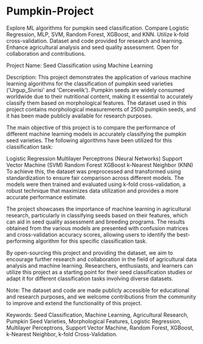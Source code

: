 # Pumpkin-Project
Explore ML algorithms for pumpkin seed classification. Compare Logistic Regression, MLP, SVM, Random Forest, XGBoost, and KNN. Utilize k-fold cross-validation. Dataset and code provided for research and learning. Enhance agricultural analysis and seed quality assessment. Open for collaboration and contributions.

Project Name: Seed Classification using Machine Learning

Description:
This project demonstrates the application of various machine learning algorithms for the classification of pumpkin seed varieties ('Urgup_Sivrisi' and 'Cercevelik'). Pumpkin seeds are widely consumed worldwide due to their nutritional content, making it essential to accurately classify them based on morphological features. The dataset used in this project contains morphological measurements of 2500 pumpkin seeds, and it has been made publicly available for research purposes.

The main objective of this project is to compare the performance of different machine learning models in accurately classifying the pumpkin seed varieties. The following algorithms have been utilized for this classification task:

Logistic Regression
Multilayer Perceptrons (Neural Networks)
Support Vector Machine (SVM)
Random Forest
XGBoost
k-Nearest Neighbor (KNN)
To achieve this, the dataset was preprocessed and transformed using standardization to ensure fair comparison across different models. The models were then trained and evaluated using k-fold cross-validation, a robust technique that maximizes data utilization and provides a more accurate performance estimate.

The project showcases the importance of machine learning in agricultural research, particularly in classifying seeds based on their features, which can aid in seed quality assessment and breeding programs. The results obtained from the various models are presented with confusion matrices and cross-validation accuracy scores, allowing users to identify the best-performing algorithm for this specific classification task.

By open-sourcing this project and providing the dataset, we aim to encourage further research and collaboration in the field of agricultural data analysis and machine learning. Researchers, enthusiasts, and learners can utilize this project as a starting point for their seed classification studies or adapt it for different classification tasks involving diverse datasets.

Note: The dataset and code are made publicly accessible for educational and research purposes, and we welcome contributions from the community to improve and extend the functionality of this project.

Keywords: Seed Classification, Machine Learning, Agricultural Research, Pumpkin Seed Varieties, Morphological Features, Logistic Regression, Multilayer Perceptrons, Support Vector Machine, Random Forest, XGBoost, k-Nearest Neighbor, k-fold Cross-Validation.
